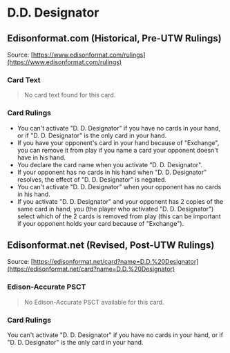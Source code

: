 # D.D. Designator

## Edisonformat.com (Historical, Pre-UTW Rulings)

Source: [https://www.edisonformat.com/rulings](https://www.edisonformat.com/rulings)

### Card Text

> No card text found for this card.

### Card Rulings

*   You can't activate "D. D. Designator" if you have no cards in your hand, or if "D. D. Designator" is the only card in your hand.
*   If you have your opponent's card in your hand because of "Exchange", you can remove it from play if you name a card your opponent doesn't have in his hand.
*   You declare the card name when you activate "D. D. Designator".
*   If your opponent has no cards in his hand when "D. D. Designator" resolves, the effect of "D. D. Designator" is negated.
*   You can't activate "D. D. Designator" when your opponent has no cards in his hand.
*   If you activate "D. D. Designator" and your opponent has 2 copies of the same card in hand, you (the player who activated "D. D. Designator") select which of the 2 cards is removed from play (this can be important if your opponent holds your card because of "Exchange").

## Edisonformat.net (Revised, Post-UTW Rulings)

Source: [https://edisonformat.net/card?name=D.D.%20Designator](https://edisonformat.net/card?name=D.D.%20Designator)

### Edison-Accurate PSCT

> No Edison-Accurate PSCT available for this card.

### Card Rulings

You can't activate "D. D. Designator" if you have no cards in your hand, or if "D. D. Designator" is the only card in your hand.
            